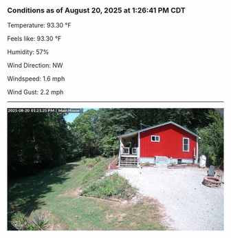 ### Conditions as of August 20, 2025 at 1:26:41 PM CDT 

Temperature: 93.30 &deg;F

Feels like: 93.30 &deg;F

Humidity: 57%

Wind Direction: NW

Windspeed: 1.6 mph

Wind Gust: 2.2 mph

---

<img src="./images/latest.jpeg"/>

